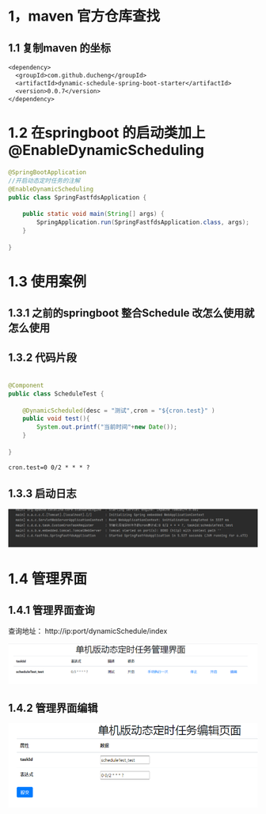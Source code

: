 # 1，maven 官方仓库查找

## 1.1 复制maven 的坐标 

```
<dependency>
  <groupId>com.github.ducheng</groupId>
  <artifactId>dynamic-schedule-spring-boot-starter</artifactId>
  <version>0.0.7</version>
</dependency>
```



# 1.2 在springboot 的启动类加上@EnableDynamicScheduling

```java
@SpringBootApplication
//开启动态定时任务的注解
@EnableDynamicScheduling
public class SpringFastfdsApplication {

	public static void main(String[] args) {
		SpringApplication.run(SpringFastfdsApplication.class, args);
	}

}
```

# 1.3  使用案例

## 1.3.1  之前的springboot 整合Schedule 改怎么使用就怎么使用

## 1.3.2 代码片段

```java

@Component
public class ScheduleTest {

    @DynamicScheduled(desc = "测试",cron = "${cron.test}" )
    public void test(){
        System.out.printf("当前时间"+new Date());
    }

}

```

```properties
cron.test=0 0/2 * * * ?
```

## 1.3.3  启动日志

![1](1.png)

# 1.4 管理界面

##  1.4.1 管理界面查询

查询地址：  http://ip:port/dynamicSchedule/index

![1](2.png)

## 1.4.2 管理界面编辑

![3](3.png)

